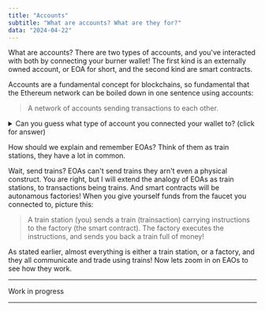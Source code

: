 ```yaml
---
title: "Accounts"
subtitle: "What are accounts? What are they for?"
data: "2024-04-22"
---
```


What are accounts? There are two types of accounts, and you've interacted with both
by connecting your burner wallet! The first kind is an externally owned account, or
EOA for short, and the second kind are smart contracts.

Accounts are a fundamental concept for blockchains, so fundamental that the Ethereum
network can be boiled down in one sentence using accounts:

> A network of accounts sending transactions to each other.

<details>
  <summary>Can you guess what type of account you connected your wallet to? (click for answer)</summary>

A smart contract account! You connected to it so you can grab funds. Or rather, request that
the smart contract give you funds through a transaction.

</details>

How should we explain and remember EOAs? Think of them as train stations, they have a lot in common.

Wait, send trains? EOAs can't send trains they arn't even a physical construct. You are
right, but I will extend the analogy of EOAs as train stations, to transactions being
trains. And smart contracts will be autonamous factories! When you give yourself funds
from the faucet you connected to, picture this:

> A train station (you) sends a train (trainsaction) carrying instructions to the factory (the smart contract). The factory executes the instructions, and sends you back a train full of money!

As stated earlier, almost everything is either a train station, or a factory, and they
all communicate and trade using trains! Now lets zoom in on EAOs to see how they work.

---

Work in progress

---
